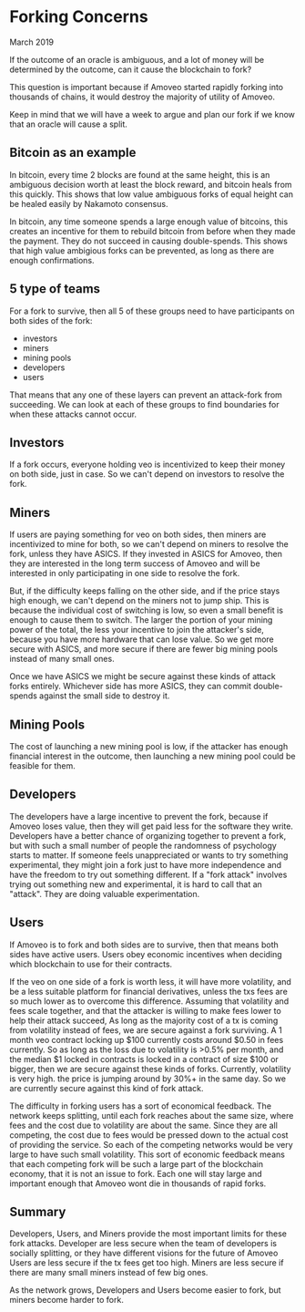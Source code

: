 Forking Concerns
=======
March 2019

If the outcome of an oracle is ambiguous, and a lot of money will be determined by the outcome, can it cause the blockchain to fork?

This question is important because if Amoveo started rapidly forking into thousands of chains, it would destroy the majority of utility of Amoveo.

Keep in mind that we will have a week to argue and plan our fork if we know that an oracle will cause a split.

## Bitcoin as an example

In bitcoin, every time 2 blocks are found at the same height, this is an ambiguous decision worth at least the block reward, and bitcoin heals from this quickly.
This shows that low value ambiguous forks of equal height can be healed easily by Nakamoto consensus.

In bitcoin, any time someone spends a large enough value of bitcoins, this creates an incentive for them to rebuild bitcoin from before when they made the payment. They do not succeed in causing double-spends.
This shows that high value ambigious forks can be prevented, as long as there are enough confirmations.

## 5 type of teams

For a fork to survive, then all 5 of these groups need to have participants on both sides of the fork:
* investors
* miners
* mining pools
* developers
* users

That means that any one of these layers can prevent an attack-fork from succeeding.
We can look at each of these groups to find boundaries for when these attacks cannot occur.

## Investors

If a fork occurs, everyone holding veo is incentivized to keep their money on both side, just in case. So we can't depend on investors to resolve the fork.

## Miners

If users are paying something for veo on both sides, then miners are incentivized to mine for both, so we can't depend on miners to resolve the fork, unless they have ASICS. If they invested in ASICS for Amoveo, then they are interested in the long term success of Amoveo and will be interested in only participating in one side to resolve the fork.

But, if the difficulty keeps falling on the other side, and if the price stays high enough, we can't depend on the miners not to jump ship. This is because the individual cost of switching is low, so even a small benefit is enough to cause them to switch.
The larger the portion of your mining power of the total, the less your incentive to join the attacker's side, because you have more hardware that can lose value.
So we get more secure with ASICS, and more secure if there are fewer big mining pools instead of many small ones.

Once we have ASICS we might be secure against these kinds of attack forks entirely. Whichever side has more ASICS, they can commit double-spends against the small side to destroy it.

## Mining Pools

The cost of launching a new mining pool is low, if the attacker has enough financial interest in the outcome, then launching a new mining pool could be feasible for them.

## Developers

The developers have a large incentive to prevent the fork, because if Amoveo loses value, then they will get paid less for the software they write.
Developers have a better chance of organizing together to prevent a fork, but with such a small number of people the randomness of psychology starts to matter. If someone feels unappreciated or wants to try something experimental, they might join a fork just to have more independence and have the freedom to try out something different.
If a "fork attack" involves trying out something new and experimental, it is hard to call that an "attack". They are doing valuable experimentation.

## Users

If Amoveo is to fork and both sides are to survive, then that means both sides have active users.
Users obey economic incentives when deciding which blockchain to use for their contracts.

If the veo on one side of a fork is worth less, it will have more volatility, and be a less suitable platform for financial derivatives, unless the txs fees are so much lower as to overcome this difference.
Assuming that volatility and fees scale together, and that the attacker is willing to make fees lower to help their attack succeed,
As long as the majority cost of a tx is coming from volatility instead of fees, we are secure against a fork surviving.
A 1 month veo contract locking up $100 currently costs around $0.50 in fees currently. So as long as the loss due to volatility is >0.5% per month, and the median $1 locked in contracts is locked in a contract of size $100 or bigger, then we are secure against these kinds of forks.
Currently, volatility is very high. the price is jumping around by 30%+ in the same day.
So we are currently secure against this kind of fork attack.

The difficulty in forking users has a sort of economical feedback. The network keeps splitting, until each fork reaches about the same size, where fees and the cost due to volatility are about the same.
Since they are all competing, the cost due to fees would be pressed down to the actual cost of providing the service. So each of the competing networks would be very large to have such small volatility.
This sort of economic feedback means that each competing fork will be such a large part of the blockchain economy, that it is not an issue to fork. Each one will stay large and important enough that Amoveo wont die in thousands of rapid forks.


## Summary

Developers, Users, and Miners provide the most important limits for these fork attacks.
Developer are less secure when the team of developers is socially splitting, or they have different visions for the future of Amoveo
Users are less secure if the tx fees get too high.
Miners are less secure if there are many small miners instead of few big ones.

As the network grows, Developers and Users become easier to fork, but miners become harder to fork.